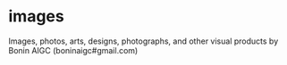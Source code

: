 # images
Images, photos, arts, designs, photographs, and other visual products by Bonin AIGC (boninaigc#gmail.com)
